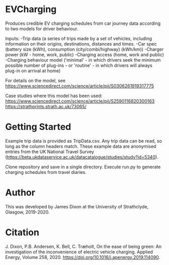 # EVCharging
Produces credible EV charging schedules from car journey data according to two models for driver behaviour. 

Inputs:
-Trip data (a series of trips made by a set of vehicles, including information on their origins, destinations, distances and times.
-Car spec (battery size (kWh), consumption (city/combi/highway) (kWh/km))
-Charger power (kW - home, work, public)
-Charging access (home, work and public)
-Charging behaviour model ('minimal' - in which drivers seek the minimum possible number of plug-ins - or 'routine' - in which drivers will always plug-in on arrival at home)

For details on the model, see https://www.sciencedirect.com/science/article/pii/S0306261919317775

Case studies where this model has been used:
https://www.sciencedirect.com/science/article/pii/S2590116820300163
https://strathprints.strath.ac.uk/73065/

# Getting Started
Example trip data is provided as TripData.csv. Any trip data can be read, so long as the column headers match. These example data are anonymised entries from the UK National Travel Survey (https://beta.ukdataservice.ac.uk/datacatalogue/studies/study?id=5340).

Clone repository and save in a single directory. Execute run.py to generate charging schedules from travel diaries.

# Author
This was developed by James Dixon at the University of Strathclyde, Glasgow, 2019-2020.

# Citation
J. Dixon, P.B. Andersen, K. Bell, C. Træholt, On the ease of being green: An investigation of the inconvenience of electric vehicle charging. Applied Energy,
Volume 258, 2020. https://doi.org/10.1016/j.apenergy.2019.114090.
